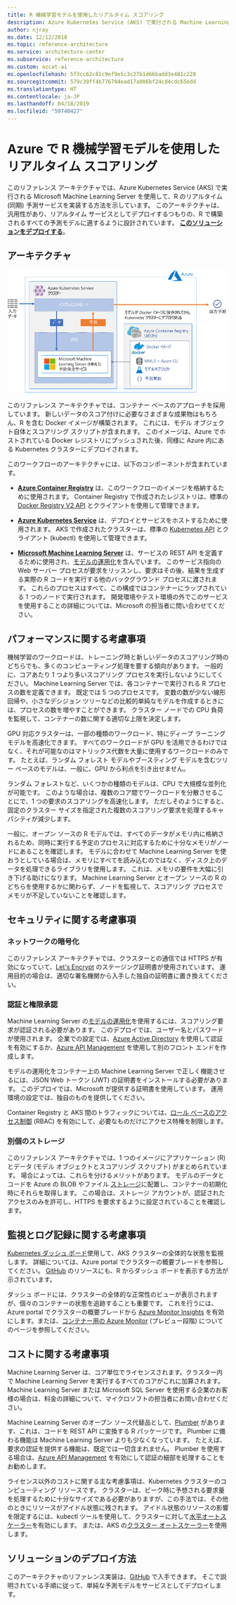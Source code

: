 ```yaml
---
title: R 機械学習モデルを使用したリアルタイム スコアリング
description: Azure Kubernetes Service (AKS) で実行される Machine Learning Server を使用して、R のリアルタイム予測サービスを実装します。
author: njray
ms.date: 12/12/2018
ms.topic: reference-architecture
ms.service: architecture-center
ms.subservice: reference-architecture
ms.custom: azcat-ai
ms.openlocfilehash: 5f3cc62c81c9ef9e5c3c27b1d66badd3e481c228
ms.sourcegitcommit: 579c39ff4b776704ead17a006bf24cd4cdc65edd
ms.translationtype: HT
ms.contentlocale: ja-JP
ms.lasthandoff: 04/18/2019
ms.locfileid: "59740427"
---
```

# <a name="real-time-scoring-of-r-machine-learning-models-on-azure"></a>Azure で R 機械学習モデルを使用したリアルタイム スコアリング

このリファレンス アーキテクチャでは、Azure Kubernetes Service (AKS) で実行される Microsoft Machine Learning Server を使用して、R のリアルタイム (同期) 予測サービスを実装する方法を示しています。 このアーキテクチャは、汎用性があり、リアルタイム サービスとしてデプロイするつもりの、R で構築されるすべての予測モデルに適するように設計されています。 **[このソリューションをデプロイする][github]**。

## <a name="architecture"></a>アーキテクチャ

![Azure で R 機械学習モデルを使用したリアルタイム スコアリング][0]

このリファレンス アーキテクチャでは、コンテナー ベースのアプローチを採用しています。 新しいデータのスコア付けに必要なさまざまな成果物はもちろん、R を含む Docker イメージが構築されます。 これには、モデル オブジェクト自体とスコアリング スクリプトが含まれます。 このイメージは、Azure でホストされている Docker レジストリにプッシュされた後、同様に Azure 内にある Kubernetes クラスターにデプロイされます。

このワークフローのアーキテクチャには、以下のコンポーネントが含まれています。

- **[Azure Container Registry][acr]** は、このワークフローのイメージを格納するために使用されます。 Container Registry で作成されたレジストリは、標準の [Docker Registry V2 API][docker] とクライアントを使用して管理できます。

- **[Azure Kubernetes Service][aks]** は、デプロイとサービスをホストするために使用されます。 AKS で作成されたクラスターは、標準の [Kubernetes API][k-api] とクライアント (kubectl) を使用して管理できます。

- **[Microsoft Machine Learning Server][mmls]** は、サービスの REST API を定義するために使用され、[モデルの運用化][operationalization]を含んでいます。 このサービス指向の Web サーバー プロセスが要求をリッスンし、要求はその後、結果を生成する実際の R コードを実行する他のバックグラウンド プロセスに渡されます。 これらのプロセスはすべて、この構成ではコンテナーにラップされている 1 つのノードで実行されます。 開発環境やテスト環境の外でこのサービスを使用することの詳細については、Microsoft の担当者に問い合わせてください。

## <a name="performance-considerations"></a>パフォーマンスに関する考慮事項

機械学習のワークロードは、トレーニング時と新しいデータのスコアリング時のどちらでも、多くのコンピューティング処理を要する傾向があります。 一般的に、コアあたり 1 つより多いスコアリング プロセスを実行しないようにしてください。 Machine Learning Server では、各コンテナーで実行される R プロセスの数を定義できます。 既定では 5 つのプロセスです。 変数の数が少ない線形回帰や、小さなデシジョン ツリーなどの比較的単純なモデルを作成するときには、プロセスの数を増やすことができます。 クラスター ノードでの CPU 負荷を監視して、コンテナーの数に関する適切な上限を決定します。

GPU 対応クラスターは、一部の種類のワークロード、特にディープ ラーニング モデルを高速化できます。 すべてのワークロードが GPU を活用できるわけではなく、それが可能なのはマトリックス代数を大量に使用するワークロードのみです。 たとえば、ランダム フォレスト モデルやブースティング モデルを含むツリー ベースのモデルは、一般に、GPU から利点を引き出せません。

ランダム フォレストなど、いくつかの種類のモデルは、CPU で大規模な並列化が可能です。 このような場合は、複数のコア間でワークロードを分散させることにで、1 つの要求のスコアリングを高速化します。 ただしそのようにすると、固定のクラスター サイズを指定された複数のスコアリング要求を処理するキャパシティが減少します。

一般に、オープン ソースの R モデルでは、すべてのデータがメモリ内に格納されるため、同時に実行する予定のプロセスに対応するために十分なメモリがノードにあることを確認します。 モデルに合わせて Machine Learning Server を使おうとしている場合は、メモリにすべてを読み込むのではなく、ディスク上のデータを処理できるライブラリを使用します。 これは、メモリの要件を大幅に引き下げる助けになります。 Machine Learning Server とオープン ソースの R のどちらを使用するかに関わらず、ノードを監視して、スコアリング プロセスでメモリが不足していないことを確認します。

## <a name="security-considerations"></a>セキュリティに関する考慮事項

### <a name="network-encryption"></a>ネットワークの暗号化

このリファレンス アーキテクチャでは、クラスターとの通信では HTTPS が有効になっていて、[Let's Encrypt][encrypt] のステージング証明書が使用されています。 運用目的の場合は、適切な署名機関から入手した独自の証明書に置き換えてください。

### <a name="authentication-and-authorization"></a>認証と権限承認

Machine Learning Server の[モデルの運用化][operationalization]を使用するには、スコアリング要求が認証される必要があります。 このデプロイでは、ユーザー名とパスワードが使用されます。 企業での設定では、[Azure Active Directory][AAD] を使用して認証を有効にするか、[Azure API Management][API] を使用して別のフロント エンドを作成します。

モデルの運用化をコンテナー上の Machine Learning Server で正しく機能させるには、JSON Web トークン (JWT) の証明書をインストールする必要があります。 このデプロイでは、Microsoft が提供する証明書を使用しています。 運用環境の設定では、独自のものを提供してください。

Container Registry と AKS 間のトラフィックについては、[ロール ベースのアクセス制御][rbac] (RBAC) を有効にして、必要なものだけにアクセス特権を制限します。

### <a name="separate-storage"></a>別個のストレージ

このリファレンス アーキテクチャでは、1 つのイメージにアプリケーション (R) とデータ (モデル オブジェクトとスコアリング スクリプト) がまとめられています。 場合によっては、これらを分けるメリットがあります。 モデルのデータとコードを Azure の BLOB やファイル [ストレージ][storage]に配置し、コンテナーの初期化時にそれらを取得します。 この場合は、ストレージ アカウントが、認証されたアクセスのみを許可し、HTTPS を要求するように設定されていることを確認します。

## <a name="monitoring-and-logging-considerations"></a>監視とログ記録に関する考慮事項

[Kubernetes ダッシュ ボード][dashboard]使用して、AKS クラスターの全体的な状態を監視します。 詳細については、Azure portal でクラスターの概要ブレードを参照してください。 [GitHub][github] のリソースにも、R からダッシュ ボードを表示する方法が示されています。

ダッシュ ボードには、クラスターの全体的な正常性のビューが表示されますが、個々のコンテナーの状態を追跡することも重要です。 これを行うには、Azure portal でクラスターの概要ブレードから [Azure Monitor Insights][monitor] を有効にします。または、[コンテナー用の Azure Monitor][monitor-containers] (プレビュー段階) についてのページを参照してください。

## <a name="cost-considerations"></a>コストに関する考慮事項

Machine Learning Server は、コア単位でライセンスされます。クラスター内で Machine Learning Server を実行するすべてのコアがこれに加算されます。 Machine Learning Server または Microsoft SQL Server を使用する企業のお客様の場合は、料金の詳細について、マイクロソフトの担当者にお問い合わせください。

Machine Learning Server のオープン ソース代替品として、[Plumber][plumber] があります、これは、コードを REST API に変換する R パッケージです。 Plumber に備わる機能は Machine Learning Server よりも少なくなっています。 たとえば、要求の認証を提供する機能は、既定では一切含まれません。 Plumber を使用する場合は、[Azure API Management][API] を有効にして認証の細部を処理することをお勧めします。

ライセンス以外のコストに関する主な考慮事項は、Kubernetes クラスターのコンピューティング リソースです。 クラスターは、ピーク時に予想される要求量を処理するために十分なサイズである必要がありますが、この手法では、その他のときにリソースがアイドル状態に残されます。 アイドル状態のリソースの影響を限定するには、kubectl ツールを使用して、クラスターに対して[水平オートスケーラー][autoscaler]を有効にします。 または、AKS の[クラスター オートスケーラー][cluster-autoscaler]を使用します。

## <a name="deploy-the-solution"></a>ソリューションのデプロイ方法

このアーキテクチャのリファレンス実装は、[GitHub][github] で入手できます。 そこで説明されている手順に従って、単純な予測モデルをサービスとしてデプロイします。

<!-- links -->
[AAD]: /azure/active-directory/fundamentals/active-directory-whatis
[API]: /azure/api-management/api-management-key-concepts
[ACR]: /azure/container-registry/container-registry-intro
[AKS]: /azure/aks/intro-kubernetes
[autoscaler]: https://kubernetes.io/docs/tasks/run-application/horizontal-pod-autoscale/
[cluster-autoscaler]: /azure/aks/autoscaler
[monitor]: /azure/monitoring/monitoring-container-insights-overview
[dashboard]: /azure/aks/kubernetes-dashboard
[docker]: https://docs.docker.com/registry/spec/api/
[encrypt]: https://letsencrypt.org/
[gitHub]: https://github.com/Azure/RealtimeRDeployment
[K-API]: https://kubernetes.io/docs/reference/
[MMLS]: /machine-learning-server/what-is-machine-learning-server
[monitor-containers]: /azure/azure-monitor/insights/container-insights-overview
[operationalization]: /machine-learning-server/what-is-operationalization
[plumber]: https://www.rplumber.io
[RBAC]: /azure/role-based-access-control/overview
[storage]: /azure/storage/common/storage-introduction
[0]: ./_images/realtime-scoring-r.png
